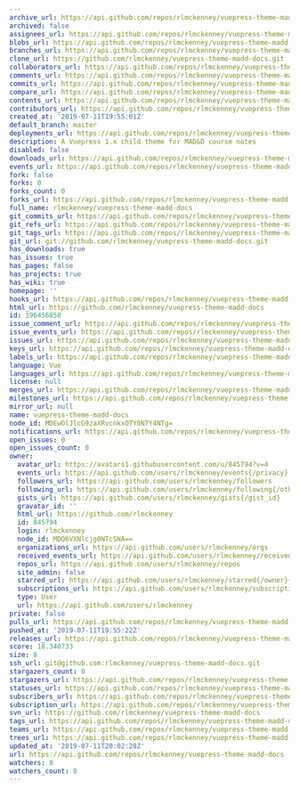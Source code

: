 ```yaml
---
archive_url: https://api.github.com/repos/rlmckenney/vuepress-theme-madd-docs/{archive_format}{/ref}
archived: false
assignees_url: https://api.github.com/repos/rlmckenney/vuepress-theme-madd-docs/assignees{/user}
blobs_url: https://api.github.com/repos/rlmckenney/vuepress-theme-madd-docs/git/blobs{/sha}
branches_url: https://api.github.com/repos/rlmckenney/vuepress-theme-madd-docs/branches{/branch}
clone_url: https://github.com/rlmckenney/vuepress-theme-madd-docs.git
collaborators_url: https://api.github.com/repos/rlmckenney/vuepress-theme-madd-docs/collaborators{/collaborator}
comments_url: https://api.github.com/repos/rlmckenney/vuepress-theme-madd-docs/comments{/number}
commits_url: https://api.github.com/repos/rlmckenney/vuepress-theme-madd-docs/commits{/sha}
compare_url: https://api.github.com/repos/rlmckenney/vuepress-theme-madd-docs/compare/{base}...{head}
contents_url: https://api.github.com/repos/rlmckenney/vuepress-theme-madd-docs/contents/{+path}
contributors_url: https://api.github.com/repos/rlmckenney/vuepress-theme-madd-docs/contributors
created_at: '2019-07-11T19:55:01Z'
default_branch: master
deployments_url: https://api.github.com/repos/rlmckenney/vuepress-theme-madd-docs/deployments
description: A Vuepress 1.x child theme for MAD&D course notes
disabled: false
downloads_url: https://api.github.com/repos/rlmckenney/vuepress-theme-madd-docs/downloads
events_url: https://api.github.com/repos/rlmckenney/vuepress-theme-madd-docs/events
fork: false
forks: 0
forks_count: 0
forks_url: https://api.github.com/repos/rlmckenney/vuepress-theme-madd-docs/forks
full_name: rlmckenney/vuepress-theme-madd-docs
git_commits_url: https://api.github.com/repos/rlmckenney/vuepress-theme-madd-docs/git/commits{/sha}
git_refs_url: https://api.github.com/repos/rlmckenney/vuepress-theme-madd-docs/git/refs{/sha}
git_tags_url: https://api.github.com/repos/rlmckenney/vuepress-theme-madd-docs/git/tags{/sha}
git_url: git://github.com/rlmckenney/vuepress-theme-madd-docs.git
has_downloads: true
has_issues: true
has_pages: false
has_projects: true
has_wiki: true
homepage: ''
hooks_url: https://api.github.com/repos/rlmckenney/vuepress-theme-madd-docs/hooks
html_url: https://github.com/rlmckenney/vuepress-theme-madd-docs
id: 196456858
issue_comment_url: https://api.github.com/repos/rlmckenney/vuepress-theme-madd-docs/issues/comments{/number}
issue_events_url: https://api.github.com/repos/rlmckenney/vuepress-theme-madd-docs/issues/events{/number}
issues_url: https://api.github.com/repos/rlmckenney/vuepress-theme-madd-docs/issues{/number}
keys_url: https://api.github.com/repos/rlmckenney/vuepress-theme-madd-docs/keys{/key_id}
labels_url: https://api.github.com/repos/rlmckenney/vuepress-theme-madd-docs/labels{/name}
language: Vue
languages_url: https://api.github.com/repos/rlmckenney/vuepress-theme-madd-docs/languages
license: null
merges_url: https://api.github.com/repos/rlmckenney/vuepress-theme-madd-docs/merges
milestones_url: https://api.github.com/repos/rlmckenney/vuepress-theme-madd-docs/milestones{/number}
mirror_url: null
name: vuepress-theme-madd-docs
node_id: MDEwOlJlcG9zaXRvcnkxOTY0NTY4NTg=
notifications_url: https://api.github.com/repos/rlmckenney/vuepress-theme-madd-docs/notifications{?since,all,participating}
open_issues: 0
open_issues_count: 0
owner:
  avatar_url: https://avatars1.githubusercontent.com/u/845794?v=4
  events_url: https://api.github.com/users/rlmckenney/events{/privacy}
  followers_url: https://api.github.com/users/rlmckenney/followers
  following_url: https://api.github.com/users/rlmckenney/following{/other_user}
  gists_url: https://api.github.com/users/rlmckenney/gists{/gist_id}
  gravatar_id: ''
  html_url: https://github.com/rlmckenney
  id: 845794
  login: rlmckenney
  node_id: MDQ6VXNlcjg0NTc5NA==
  organizations_url: https://api.github.com/users/rlmckenney/orgs
  received_events_url: https://api.github.com/users/rlmckenney/received_events
  repos_url: https://api.github.com/users/rlmckenney/repos
  site_admin: false
  starred_url: https://api.github.com/users/rlmckenney/starred{/owner}{/repo}
  subscriptions_url: https://api.github.com/users/rlmckenney/subscriptions
  type: User
  url: https://api.github.com/users/rlmckenney
private: false
pulls_url: https://api.github.com/repos/rlmckenney/vuepress-theme-madd-docs/pulls{/number}
pushed_at: '2019-07-11T19:55:22Z'
releases_url: https://api.github.com/repos/rlmckenney/vuepress-theme-madd-docs/releases{/id}
score: 18.340733
size: 8
ssh_url: git@github.com:rlmckenney/vuepress-theme-madd-docs.git
stargazers_count: 0
stargazers_url: https://api.github.com/repos/rlmckenney/vuepress-theme-madd-docs/stargazers
statuses_url: https://api.github.com/repos/rlmckenney/vuepress-theme-madd-docs/statuses/{sha}
subscribers_url: https://api.github.com/repos/rlmckenney/vuepress-theme-madd-docs/subscribers
subscription_url: https://api.github.com/repos/rlmckenney/vuepress-theme-madd-docs/subscription
svn_url: https://github.com/rlmckenney/vuepress-theme-madd-docs
tags_url: https://api.github.com/repos/rlmckenney/vuepress-theme-madd-docs/tags
teams_url: https://api.github.com/repos/rlmckenney/vuepress-theme-madd-docs/teams
trees_url: https://api.github.com/repos/rlmckenney/vuepress-theme-madd-docs/git/trees{/sha}
updated_at: '2019-07-11T20:02:28Z'
url: https://api.github.com/repos/rlmckenney/vuepress-theme-madd-docs
watchers: 0
watchers_count: 0
---
```

